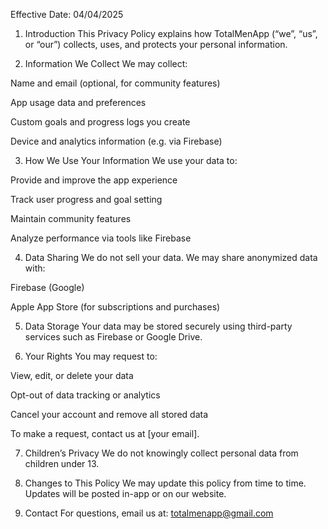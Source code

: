 Effective Date: 04/04/2025

1. Introduction
This Privacy Policy explains how TotalMenApp (“we”, “us”, or “our”) collects, uses, and protects your personal information.

2. Information We Collect
We may collect:

Name and email (optional, for community features)

App usage data and preferences

Custom goals and progress logs you create

Device and analytics information (e.g. via Firebase)

3. How We Use Your Information
We use your data to:

Provide and improve the app experience

Track user progress and goal setting

Maintain community features

Analyze performance via tools like Firebase

4. Data Sharing
We do not sell your data. We may share anonymized data with:

Firebase (Google)

Apple App Store (for subscriptions and purchases)

5. Data Storage
Your data may be stored securely using third-party services such as Firebase or Google Drive.

6. Your Rights
You may request to:

View, edit, or delete your data

Opt-out of data tracking or analytics

Cancel your account and remove all stored data

To make a request, contact us at [your email].

7. Children’s Privacy
We do not knowingly collect personal data from children under 13.

8. Changes to This Policy
We may update this policy from time to time. Updates will be posted in-app or on our website.

9. Contact
For questions, email us at: totalmenapp@gmail.com
